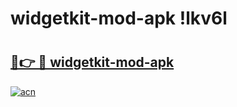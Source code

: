 # widgetkit-mod-apk !lkv6l

# <h2><a href="https://inzipq.esa.edu.pl?title=widgetkit-mod-apk&ref=lkv6l">🔗👉 🔴 widgetkit-mod-apk</a></h2>

[![acn](https://github.com/user-attachments/assets/0f9c940e-d8b0-45ae-aac7-cd30a18b3e1c)](https://inzipq.esa.edu.pl?title=widgetkit-mod-apk&ref=lkv6l)

